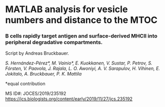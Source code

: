 # MATLAB analysis for vesicle numbers and distance to the MTOC #

### B cells rapidly target antigen and surface-derived MHCII into peripheral degradative compartments.
Script by Andreas Bruckbauer.

_S. Hernández-Pérez*, M. Vainio*, E. Kuokkanen, V. Sustar, P. Petrov, S. Fórsten, V. Paavola, J. Rajala, L. O. Awoniyi, A. V. Sarapulov, H. Vihinen, E. Jokitalo, A. Bruckbauer, P. K. Mattila_

*equal contribution

MS ID#: JOCES/2019/235192
https://jcs.biologists.org/content/early/2019/11/27/jcs.235192

